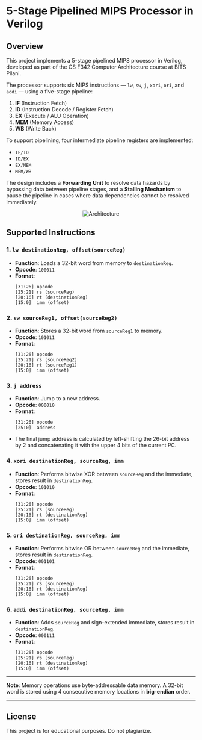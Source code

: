 # 5-Stage Pipelined MIPS Processor in Verilog

## Overview

This project implements a 5-stage pipelined MIPS processor in Verilog, developed as part of the CS F342 Computer Architecture course at BITS Pilani.

The processor supports six MIPS instructions — `lw`, `sw`, `j`, `xori`, `ori`, and `addi` — using a five-stage pipeline:

1. **IF** (Instruction Fetch)  
2. **ID** (Instruction Decode / Register Fetch)  
3. **EX** (Execute / ALU Operation)  
4. **MEM** (Memory Access)  
5. **WB** (Write Back)

To support pipelining, four intermediate pipeline registers are implemented:

- `IF/ID`
- `ID/EX`
- `EX/MEM`
- `MEM/WB`

The design includes a **Forwarding Unit** to resolve data hazards by bypassing data between pipeline stages, and a **Stalling Mechanism** to pause the pipeline in cases where data dependencies cannot be resolved immediately.

<p align="center">
  <img src="Src/Architecture.png" alt="Architecture">
</p>

## Supported Instructions

### 1. `lw destinationReg, offset(sourceReg)`

- **Function**: Loads a 32-bit word from memory to `destinationReg`.
- **Opcode**: `100011`
- **Format**:  
  ```
  [31:26] opcode  
  [25:21] rs (sourceReg)  
  [20:16] rt (destinationReg)  
  [15:0]  imm (offset)  
  ```

### 2. `sw sourceReg1, offset(sourceReg2)`

- **Function**: Stores a 32-bit word from `sourceReg1` to memory.
- **Opcode**: `101011`
- **Format**:  
  ```
  [31:26] opcode  
  [25:21] rs (sourceReg2)  
  [20:16] rt (sourceReg1)  
  [15:0]  imm (offset)  
  ```

### 3. `j address`

- **Function**: Jump to a new address.
- **Opcode**: `000010`
- **Format**:  
  ```
  [31:26] opcode  
  [25:0]  address  
  ```
- The final jump address is calculated by left-shifting the 26-bit address by 2 and concatenating it with the upper 4 bits of the current PC.

### 4. `xori destinationReg, sourceReg, imm`

- **Function**: Performs bitwise XOR between `sourceReg` and the immediate, stores result in `destinationReg`.
- **Opcode**: `101010`
- **Format**:  
  ```
  [31:26] opcode  
  [25:21] rs (sourceReg)  
  [20:16] rt (destinationReg)  
  [15:0]  imm (offset)  
  ```

### 5. `ori destinationReg, sourceReg, imm`

- **Function**: Performs bitwise OR between `sourceReg` and the immediate, stores result in `destinationReg`.
- **Opcode**: `001101`
- **Format**:  
  ```
  [31:26] opcode  
  [25:21] rs (sourceReg)  
  [20:16] rt (destinationReg)  
  [15:0]  imm (offset)  
  ```

### 6. `addi destinationReg, sourceReg, imm`

- **Function**: Adds `sourceReg` and sign-extended immediate, stores result in `destinationReg`.
- **Opcode**: `000111`
- **Format**:  
  ```
  [31:26] opcode  
  [25:21] rs (sourceReg)  
  [20:16] rt (destinationReg)  
  [15:0]  imm (offset)  
  ```
---

**Note**: Memory operations use byte-addressable data memory. A 32-bit word is stored using 4 consecutive memory locations in **big-endian** order.

---

## License

This project is for educational purposes. Do not plagiarize.
